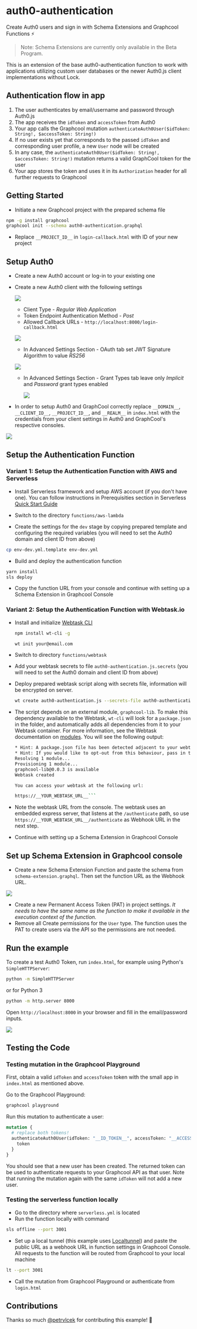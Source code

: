 # auth0-authentication

Create Auth0 users and sign in with Schema Extensions and Graphcool Functions ⚡️

> Note: Schema Extensions are currently only available in the Beta Program.

This is an extension of the base auth0-authentication function to work with applications utilizing custom user databases or the newer Auth0.js client implementations without Lock.

## Authentication flow in app

1. The user authenticates by email/username and password through Auth0.js
2. The app receives the `idToken` and `accessToken` from Auth0
4. Your app calls the Graphcool mutation `authenticateAuth0User($idToken: String!, $accessToken: String!)`
5. If no user exists yet that corresponds to the passed `idToken` and corresponding user profile, a new `User` node will be created
6. In any case, the `authenticateAuth0User($idToken: String!, $accessToken: String!)` mutation returns a valid GraphCool token for the user
7. Your app stores the token and uses it in its `Authorization` header for all further requests to Graphcool

## Getting Started

* Initiate a new Graphcool project with the prepared schema file
```sh
npm -g install graphcool
graphcool init --schema auth0-authentication.graphql
```
* Replace `__PROJECT_ID__` in `login-callback.html` with ID of your new project

## Setup Auth0

* Create a new Auth0 account or log-in to your existing one
* Create a new Auth0 client with the following settings

  ![](./assets/new-client.png)

  * Client Type - *Regular Web Application*
  * Token Endpoint Authentication Method - *Post*
  * Allowed Callback URLs - `http://localhost:8000/login-callback.html`

  ![](./assets/settings.png)
  * In Advanced Settings Section - OAuth tab set JWT Signature Algorithm to value *RS256*

  ![](./assets/advanced-settings-oauth.png)
  * In Advanced Settings Section - Grant Types tab leave only *Implicit* and *Password* grant types enabled

    ![](./assets/advanced-settings-grant.png)

* In order to setup Auth0 and GraphCool correctly replace `__DOMAIN__`, `__CLIENT_ID__`, `__PROJECT_ID__`, and `__REALM__` in `index.html` with the credentials from your client settings in Auth0 and GraphCool's respective consoles.

![](./assets/auth0-credentials.png)

## Setup the Authentication Function

### Variant 1: Setup the Authentication Function with AWS and Serverless

* Install Serverless framework and setup AWS account (if you don't have one). You can follow instructions in Prerequisities section in Serverless [Quick Start Guide](https://serverless.com/framework/docs/providers/aws/guide/quick-start#pre-requisites)

* Switch to the directory `functions/aws-lambda`

* Create the settings for the `dev` stage by copying prepared template and configuring the required variables (you will need to set the Auth0 domain and client ID from above)
```sh
cp env-dev.yml.template env-dev.yml
```

* Build and deploy the authentication function
```sh
yarn install
sls deploy
```
* Copy the function URL from your console and continue with setting up a Schema Extension in Graphcool Console

### Variant 2: Setup the Authentication Function with Webtask.io

* Install and initialize [Webtask CLI](https://webtask.io/docs/wt-cli)

  ```sh
  npm install wt-cli -g

  wt init your@email.com
  ```
* Switch to directory `functions/webtask`
* Add your webtask secrets to file  `auth0-authentication.js.secrets` (you will need to set the Auth0 domain and client ID from above)
* Deploy prepared webtask script along with secrets file, information will be encrypted on server.

  ```sh
  wt create auth0-authentication.js --secrets-file auth0-authentication.js.secrets
  ```
* The script depends on an external module, `graphcool-lib`. To make this dependency available to the Webtask, `wt-cli` will look for a `package.json` in the folder, and automatically adds all dependencies from it to your Webtask container. For more information, see the Webtask documentation on [modules]( https://webtask.io/docs/modules). You will see the following output:
  ```sh
  * Hint: A package.json file has been detected adjacent to your webtask. Ensuring that all dependencies from that file are avialable on the platform. This may take a few minutes for new versions of modules so please be patient.
  * Hint: If you would like to opt-out from this behaviour, pass in the --ignore-package-json flag.
  Resolving 1 module...
  Provisioning 1 module...
  graphcool-lib@0.0.3 is available
  Webtask created

  You can access your webtask at the following url:

  https://__YOUR_WEBTASK_URL__```
* Note the webtask URL from the console. The webtask uses an embedded express server, that listens at the `/authenticate` path, so  use `https://__YOUR_WEBTASK_URL__/authenticate` as Webhook URL in the next step.
* Continue with setting up a Schema Extension in Graphcool Console

## Set up Schema Extension in Graphcool console
* Create a new Schema Extension Function and paste the schema from `schema-extension.graphql`. Then set the function URL as the Webhook URL.

![](assets/new-schema-extension.gif)

* Create a new Permanent Access Token (PAT) in project settings. *It needs to have the same name as the function to make it available in the execution context of the function.*
* Remove all Create permissions for the `User` type. The function uses the PAT to create users via the API so the permissions are not needed.

## Run the example

To create a test Auth0 Token, run `index.html`, for example using Python's `SimpleHTTPServer`:

```sh
python -m SimpleHTTPServer
```

or for Python 3

```sh
python -m http.server 8000
```

Open `http://localhost:8000` in your browser and fill in the email/password inputs.

![](assets/create-user.gif)

## Testing the Code

### Testing mutation in the Graphcool Playground
First, obtain a valid `idToken` and `accessToken` token with the small app in `index.html` as mentioned above.

Go to the Graphcool Playground:

```sh
graphcool playground
```

Run this mutation to authenticate a user:

```graphql
mutation {
  # replace both tokens!
  authenticateAuth0User(idToken: "__ID_TOKEN__", accessToken: "__ACCESS_TOKEN__") {
    token
  }
}
```

You should see that a new user has been created. The returned token can be used to authenticate requests to your Graphcool API as that user. Note that running the mutation again with the same `idToken` will not add a new user.

### Testing the serverless function locally

* Go to the directory where `serverless.yml` is located
* Run the function locally with command
```sh
sls offline --port 3001
```
* Set up a local tunnel (this example uses [Localtunnel](https://localtunnel.github.io/www/)) and paste the public URL as a webhook URL in function settings in Graphcool Console. All requests to the function will be routed from Graphcool to your local machine
```sh
lt --port 3001
```
* Call the mutation from Graphcool Playground or authenticate from `login.html`

## Contributions

Thanks so much [@petrvlcek](https://github.com/petrvlcek) for contributing this example! 🎉
